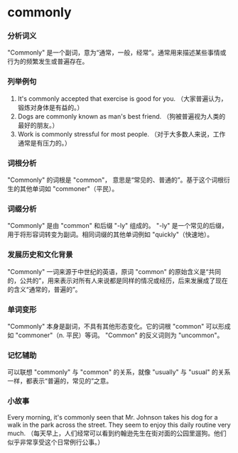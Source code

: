 # commonly

### 分析词义

  

"Commonly" 是一个副词，意为“通常，一般，经常”。通常用来描述某些事情或行为的频繁发生或普遍存在。

  

### 列举例句

  

1.  It's commonly accepted that exercise is good for you. （大家普遍认为，锻炼对身体是有益的。）
2.  Dogs are commonly known as man's best friend. （狗被普遍视为人类的最好的朋友。）
3.  Work is commonly stressful for most people. （对于大多数人来说，工作通常是有压力的。）

  

### 词根分析

  

"Commonly" 的词根是 "common"， 意思是“常见的、普通的”。基于这个词根衍生的其他单词如 "commoner"（平民）。

  

### 词缀分析

  

"Commonly" 是由 "common" 和后缀 "-ly" 组成的。 "-ly" 是一个常见的后缀，用于将形容词转变为副词。相同词缀的其他单词例如 "quickly"（快速地）。

  

### 发展历史和文化背景

  

"Commonly" 一词来源于中世纪的英语，原词 "common" 的原始含义是“共同的，公共的”，用来表示对所有人来说都是同样的情况或经历，后来发展成了现在的含义“通常的，普遍的”。

  

### 单词变形

  

"Commonly" 本身是副词，不具有其他形态变化。它的词根 "common" 可以形成如 "commoner"（n. 平民）等词。 "Common" 的反义词则为 "uncommon"。

  

### 记忆辅助

  

可以联想 "commonly" 与 "common" 的关系，就像 "usually" 与 "usual" 的关系一样，都表示“普遍的，常见的”之意。

  

### 小故事

  

Every morning, it's commonly seen that Mr. Johnson takes his dog for a walk in the park across the street. They seem to enjoy this daily routine very much. （每天早上，人们经常可以看到约翰逊先生在街对面的公园里遛狗。他们似乎非常享受这个日常例行公事。）
